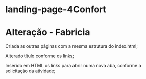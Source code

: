 # landing-page-4Confort


# Alteração - Fabricia

Criada as outras páginas com a mesma estrutura do index.html;

Alterado título conforme os links;

Inserido em HTML os links para abrir numa nova aba, conforme a solicitação da atividade;
